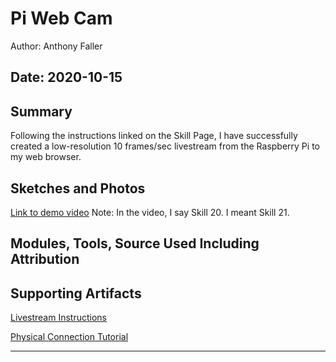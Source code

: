 #  Pi Web Cam

Author: Anthony Faller

Date: 2020-10-15
-----

## Summary
Following the instructions linked on the Skill Page, I have successfully created a low-resolution 10 frames/sec livestream from the Raspberry Pi to my web browser. 

## Sketches and Photos
[Link to demo video](https://drive.google.com/file/d/1Ok3D9L4N6imgIFA0oYAaWvn6eG8o0lyO/view?usp=sharing)
Note: In the video, I say Skill 20. I meant Skill 21.

## Modules, Tools, Source Used Including Attribution


## Supporting Artifacts
[Livestream Instructions](https://www.hackster.io/narender-singh/portable-video-streaming-camera-with-raspberry-pi-zero-w-dc22fd)

[Physical Connection Tutorial](https://www.youtube.com/watch?v=zFAX4pH1BPA&ab_channel=LekkerPrutsen)

-----
